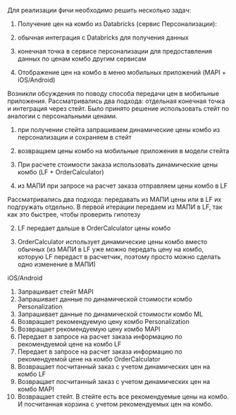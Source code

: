 Для реализации фичи необходимо решить несколько задач:

1. Получение цен на комбо из Databricks (сервис Персонализации):

  1. обычная интеграция с Databricks для получения данных

  2. конечная точка в сервисе персонализации для предоставления данных по ценам комбо другим сервисам

2. Отображение цен на комбо в меню мобильных приложений (MAPI + iOS/Android)

  Возникли обсуждения по поводу способа передачи цен в мобильные приложения. Рассматривались два подхода: отдельная конечная точка и интеграция через стейт. Было принято решение использовать стейт по аналогии с персональными ценами.

  1. при получении стейта запрашиваем динамические цены комбо из персонализации и сохраняем в стейт

  2. возвращаем цены комбо на мобильные приложения в модели стейта

3. При расчете стоимости заказа использовать динамические цены комбо (LF + OrderCalculator)

  1. из МАПИ при запросе на расчет заказа отправляем цены комбо в LF

  Рассматривались два подхода: передавать из МАПИ цены или в LF их подгружать отдельно. В первой итерации передаем из МАПИ в LF, так как это быстрее, чтобы проверить гипотезу

  2. LF передает дальше в OrderCalculator цены комбо

  3. OrderCalculator использует динамические цены комбо вместо обычных (из МАПИ в LF уже можно передать цену на комбо, которую LF передаст в расчетчик, поэтому просто можно сделать одно изменение в МАПИ)

iOS/Android
1. Запрашивает стейт
MAPI
2. Запрашивает данные по динамической стоимости комбо
Personalization
3. Запрашивает данные по динамической стоимости комбо
ML
4. Возвращает рекомендуемую цену комбо
Personalization
5. Возвращает рекомендуемую цену комбо
MAPI
6. Передает в запросе на расчет заказа информацию по рекомендуемой цене на комбо
LF
7.  Передает в запросе на расчет заказа информацию по рекомендуемой цене на комбо
OrderCalculator
8. Возвращает посчитанный заказ c учетом динамических цен на комбо
LF
9. Возвращает посчитанный заказ c учетом динамических цен на комбо
MAPI
10. Возвращает стейт. В стейте есть все рекомендуемые цены на комбо. И посчитанная корзина с учетом рекомендуемых цен на комбо.
